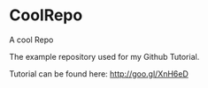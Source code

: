 # CoolRepo
A cool Repo

The example repository used for my Github Tutorial.

Tutorial can be found here:
http://goo.gl/XnH6eD
